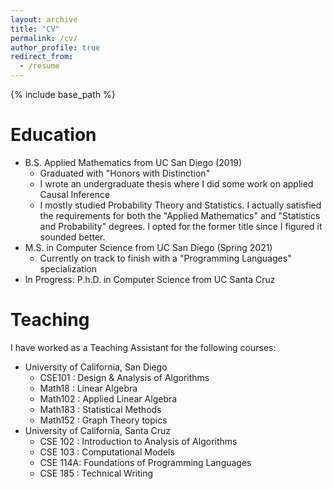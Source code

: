 ```yaml
---
layout: archive
title: "CV"
permalink: /cv/
author_profile: true
redirect_from:
  - /resume
---
```


{% include base_path %}



Education
======
* B.S. Applied Mathematics from UC San Diego (2019)
  - Graduated with "Honors with Distinction"
  - I wrote an undergraduate thesis where I did some work on applied Causal Inference
  - I mostly studied Probability Theory and Statistics. I actually satisfied the requirements for both the "Applied Mathematics" and "Statistics and Probability" degrees. I opted for the former title since I figured it sounded better. 
* M.S. in Computer Science from UC San Diego (Spring 2021)
  - Currently on track to finish with a "Programming Languages" specialization
* In Progress: P.h.D. in Computer Science from UC Santa Cruz 

Teaching
======
I have worked as a Teaching Assistant for the following courses:
* University of California, San Diego
  - CSE101 : Design & Analysis of Algorithms
  - Math18 : Linear Algebra
  - Math102 : Applied Linear Algebra
  - Math183 : Statistical Methods
  - Math152 : Graph Theory topics
* University of California, Santa Cruz
  - CSE 102 : Introduction to Analysis of Algorithms
  - CSE 103 : Computational Models
  - CSE 114A: Foundations of Programming Languages
  - CSE 185 : Technical Writing

<!-- Other Experiences
======
I think I have a colorful history in some sense. Here are some  highlights.
* Internships
  - Data Science Internship @ ASML, summer of 2019 -->